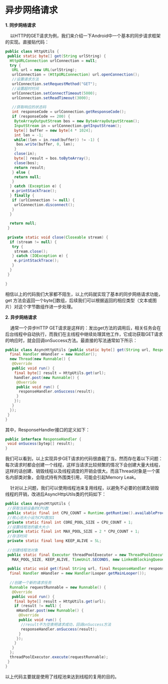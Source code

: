 # 异步网络请求

**1. 同步网络请求**

    以HTTP的GET请求为例，我们来介绍一下Android中一个基本的同步请求框架的实现。直接贴代码：

```java
public class HttpUtils {
 public static byte[] get(String urlString) {
  HttpURLConnection urlConnection = null;
  try {
   URL url = new URL(urlString);
   urlConnection = (HttpURLConnection) url.openConnection();
   //设置请求方法
   urlConnection.setRequestMethod("GET");
   //设置超时时间
   urlConnection.setConnectTimeout(5000);
   urlConnection.setReadTimeout(3000);
 
   //获取响应的状态码
   int responseCode = urlConnection.getResponseCode();
   if (responseCode == 200) {
    ByteArrayOutputStream bos = new ByteArrayOutputStream();
    InputStream in = urlConnection.getInputStream();
    byte[] buffer = new byte[4 * 1024];
    int len = -1;
    while((len = in.read(buffer)) != -1) {
     bos.write(buffer, 0, len);
    }
    close(in);
    byte[] result = bos.toByteArray();
    close(bos);
    return result;
   } else {
    return null;
   }
  } catch (Exception e) {
   e.printStackTrace();
  } finally {
   if (urlConnection != null) {
    urlConnection.disconnect();
   }
  }
 
  return null;
 }
 
 private static void close(Closeable stream) {
  if (stream != null) {
   try {
    stream.close();
   } catch (IOException e) {
    e.printStackTrace();
   }
  }
 }
 
} 
```

相信以上的代码我们大家都不陌生，以上代码就实现了基本的同步网络请求功能，get 方法会返回一个byte[]数组，后续我们可以根据返回的相应类型（文本或图片）对这个字节数组作进一步处理。

**2. 异步网络请求**

    通常一个异步HTTP GET请求是这样的：发出get方法的调用后，相关任务会在后台线程中自动执行，而我们在主线程中继续处理其他工作，它成功获取GET请求的响应时，就会回调onSuccess方法。最直接的写法通常如下所示：

```java
public class AsyncHttpUtils {public static byte[] get(String url, ResponseHandler handler) {
  final Handler mHandler = new Handler();
  new Thread(new Runnable() {
   @Override
   public void run() {
    final byte[] result = HttpUtils.get(url);
    handler.post(new Runnable() {
     @Override
     public void run() {
      responseHandler.onSuccess(result);
     }
    });
   }
  });
 }
}
```

其中，ResponseHandler接口的定义如下：

```java
public interface ResponseHandler {
 void onSucess(bytep[] result);
}
```

我们可以看到，以上实现异步GET请求的代码很直截了当，然而存在着以下问题：每次请求时都会创建一个线程，这样当请求比较频繁的情况下会创建大量大线程，这样的话创建、销毁线程以及线程调度的开销会很大。而且Thread对象是一个匿名内部类对象，会隐式持有外围类引用，可能会引起Memory Leak。

    针对以上问题，我们可以使用线程池来复用线程，以避免不必要的创建及销毁线程的开销，改进后AsyncHttpUtils类的代码如下：

```java
public class AsyncHttpUtils {
 //获取当前设备的CPU数
 public static final int CPU_COUNT = Runtime.getRuntime().availableProcessors();
 //核心池大小设为CPU数加1
 private static final int CORE_POOL_SIZE = CPU_COUNT + 1;
 //设置线程池的最大大小
 private static final int MAX_POOL_SIZE = 2 * CPU_COUNT + 1;
 //存活时间
 private static final long KEEP_ALIVE = 5L;
  
 //创建线程池对象
 public static final Executor threadPoolExecutor = new ThreadPoolExecutor(CORE_POOL_SIZE,
   MAX_POOL_SIZE, KEEP_ALIVE, TimeUnit.SECONDS, new LinkedBlockingQueue<Runnable>());
 
 public static void get(final String url, final ResponseHandler responseHandler) {
  final Handler mHandler = new Handler(Looper.getMainLooper());
   
  //创建一个新的请求任务
  Runnable requestRunnable = new Runnable() {
   @Override
   public void run() {
    final byte[] result = HttpUtils.get(url);
    if (result != null) {
     mHandler.post(new Runnable() {
      @Override
      public void run() {
       //result不为空表明请求成功，回调onSuccess方法
       responseHandler.onSuccess(result);
      }
     });
    }
   }
  };
  threadPoolExecutor.execute(requestRunnable);
 }
}
```

以上代码主要就是使用了线程池来达到线程的复用的目的。